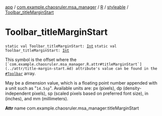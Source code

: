 [app](../../../index.md) / [com.example.chaosruler.msa_manager](../../index.md) / [R](../index.md) / [styleable](index.md) / [Toolbar_titleMarginStart](.)

# Toolbar_titleMarginStart

`static val Toolbar_titleMarginStart: `[`Int`](https://kotlinlang.org/api/latest/jvm/stdlib/kotlin/-int/index.html)
`static val Toolbar_titleMarginStart: `[`Int`](https://kotlinlang.org/api/latest/jvm/stdlib/kotlin/-int/index.html)

This symbol is the offset where the ``[`com.example.chaosruler.msa_manager.R.attr#titleMarginStart`](../attr/title-margin-start.md) attribute's value can be found in the ``[`#Toolbar`](-toolbar.md) array.

May be a dimension value, which is a floating point number appended with a unit such as "`14.5sp`". Available units are: px (pixels), dp (density-independent pixels), sp (scaled pixels based on preferred font size), in (inches), and mm (millimeters).

**Attr**
name com.example.chaosruler.msa_manager:titleMarginStart

